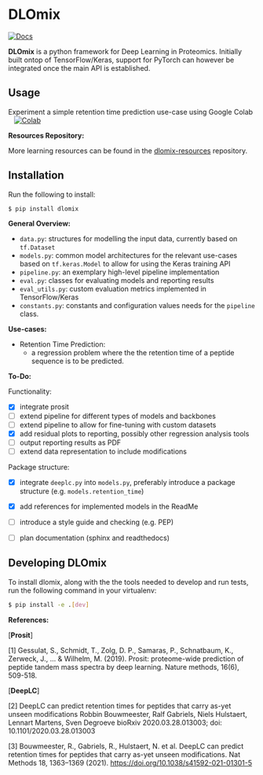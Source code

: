 # DLOmix

[![Docs](https://readthedocs.org/projects/docs/badge/?version=latest)](https://dlomix.readthedocs.io/en/latest/?badge=latest)

**DLOmix** is a python framework for Deep Learning in Proteomics. Initially built ontop of TensorFlow/Keras, support for PyTorch can however be integrated once the main API is established.

## Usage
Experiment a simple retention time prediction use-case using Google Colab &nbsp;&nbsp; [![Colab](https://colab.research.google.com/assets/colab-badge.svg)](https://colab.research.google.com/github/wilhelm-lab/dlomix/blob/develop/notebooks/Example_RTModel_Walkthrough_colab.ipynb)

**Resources Repository:**

More learning resources can be found in the [dlomix-resources](https://github.com/wilhelm-lab/dlomix-resources) repository.

## Installation
Run the following to install:
```bash
$ pip install dlomix
``` 

**General Overview:**
- `data.py`: structures for modelling the input data, currently based on `tf.Dataset`
- `models.py`: common model architectures for the relevant use-cases based on `tf.keras.Model` to allow for using the Keras training API
- `pipeline.py`: an exemplary high-level pipeline implementation
-  `eval.py`: classes for evaluating models and reporting results
-  `eval_utils.py`: custom evaluation metrics implemented in TensorFlow/Keras
-  `constants.py`: constants and configuration values needs for the `pipeline` class.



**Use-cases:**

- Retention Time Prediction: 
    - a regression problem where the the retention time of a peptide sequence is to be predicted. 



**To-Do:**

Functionality:
- [X] integrate prosit
- [ ] extend pipeline for different types of models and backbones
- [ ] extend pipeline to allow for fine-tuning with custom datasets
- [X] add residual plots to reporting, possibly other regression analysis tools
- [ ] output reporting results as PDF
- [ ] extend data representation to include modifications

Package structure:

- [X] integrate `deeplc.py` into `models.py`, preferably introduce a package structure (e.g. `models.retention_time`)
- [X] add references for implemented models in the ReadMe
- [ ] introduce a style guide and checking (e.g. PEP)
- [ ] plan documentation (sphinx and readthedocs)


## Developing DLOmix
To install dlomix, along with the the tools needed to develop and run tests, run the following command in your virtualenv:
```bash
$ pip install -e .[dev]
```


**References:**

[**Prosit**]

[1] Gessulat, S., Schmidt, T., Zolg, D. P., Samaras, P., Schnatbaum, K., Zerweck, J., ... & Wilhelm, M. (2019). Prosit: proteome-wide prediction of peptide tandem mass spectra by deep learning. Nature methods, 16(6), 509-518.

[**DeepLC**]

[2] DeepLC can predict retention times for peptides that carry as-yet unseen modifications
Robbin Bouwmeester, Ralf Gabriels, Niels Hulstaert, Lennart Martens, Sven Degroeve
bioRxiv 2020.03.28.013003; doi: 10.1101/2020.03.28.013003

[3] Bouwmeester, R., Gabriels, R., Hulstaert, N. et al. DeepLC can predict retention times for peptides that carry as-yet unseen modifications. Nat Methods 18, 1363–1369 (2021). https://doi.org/10.1038/s41592-021-01301-5
 
